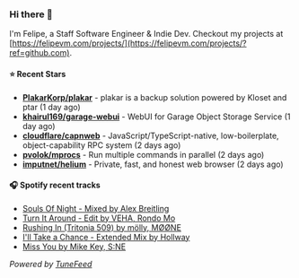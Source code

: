 ### Hi there 👋

I'm Felipe, a Staff Software Engineer & Indie Dev. Checkout my projects at [https://felipevm.com/projects/](https://felipevm.com/projects/?ref=github.com).

#### ⭐ Recent Stars
- **[PlakarKorp/plakar](https://github.com/PlakarKorp/plakar)** - plakar is a backup solution powered by Kloset and ptar (1 day ago)
- **[khairul169/garage-webui](https://github.com/khairul169/garage-webui)** - WebUI for Garage Object Storage Service (1 day ago)
- **[cloudflare/capnweb](https://github.com/cloudflare/capnweb)** - JavaScript/TypeScript-native, low-boilerplate, object-capability RPC system (2 days ago)
- **[pvolok/mprocs](https://github.com/pvolok/mprocs)** - Run multiple commands in parallel (2 days ago)
- **[imputnet/helium](https://github.com/imputnet/helium)** - Private, fast, and honest web browser (2 days ago)

#### 🎧 Spotify recent tracks
- [Souls Of Night - Mixed by Alex Breitling](https://open.spotify.com/track/6LAY5u9ZWihM1jlbIcvIdW)
- [Turn It Around - Edit by VEHA, Rondo Mo](https://open.spotify.com/track/65TWqSo27ydwPSAkDpaFDd)
- [Rushing In (Tritonia 509) by mölly, MØØNE](https://open.spotify.com/track/3sAfwZ9UhaMnkEEkAUxjvq)
- [I&#39;ll Take a Chance - Extended Mix by Hollway](https://open.spotify.com/track/5ven7LW0IUSDpN5vEhOV5R)
- [Miss You by Mike Key, S:NE](https://open.spotify.com/track/1ODVfS5DF2phEFF4d9ooA9)

_Powered by [TuneFeed](https://tunefeed.app?ref=github.com)_
